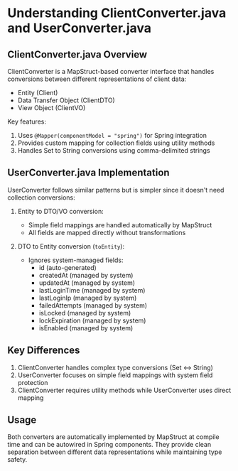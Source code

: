# Understanding ClientConverter.java and UserConverter.java

## ClientConverter.java Overview

ClientConverter is a MapStruct-based converter interface that handles conversions between different representations of
client data:

- Entity (Client)
- Data Transfer Object (ClientDTO)
- View Object (ClientVO)

Key features:

1. Uses `@Mapper(componentModel = "spring")` for Spring integration
2. Provides custom mapping for collection fields using utility methods
3. Handles Set<String> to String conversions using comma-delimited strings

## UserConverter.java Implementation

UserConverter follows similar patterns but is simpler since it doesn't need collection conversions:

1. Entity to DTO/VO conversion:
    - Simple field mappings are handled automatically by MapStruct
    - All fields are mapped directly without transformations

2. DTO to Entity conversion (`toEntity`):
    - Ignores system-managed fields:
        * id (auto-generated)
        * createdAt (managed by system)
        * updatedAt (managed by system)
        * lastLoginTime (managed by system)
        * lastLoginIp (managed by system)
        * failedAttempts (managed by system)
        * isLocked (managed by system)
        * lockExpiration (managed by system)
        * isEnabled (managed by system)

## Key Differences

1. ClientConverter handles complex type conversions (Set<String> ↔ String)
2. UserConverter focuses on simple field mappings with system field protection
3. ClientConverter requires utility methods while UserConverter uses direct mapping

## Usage

Both converters are automatically implemented by MapStruct at compile time and can be autowired in Spring components.
They provide clean separation between different data representations while maintaining type safety.